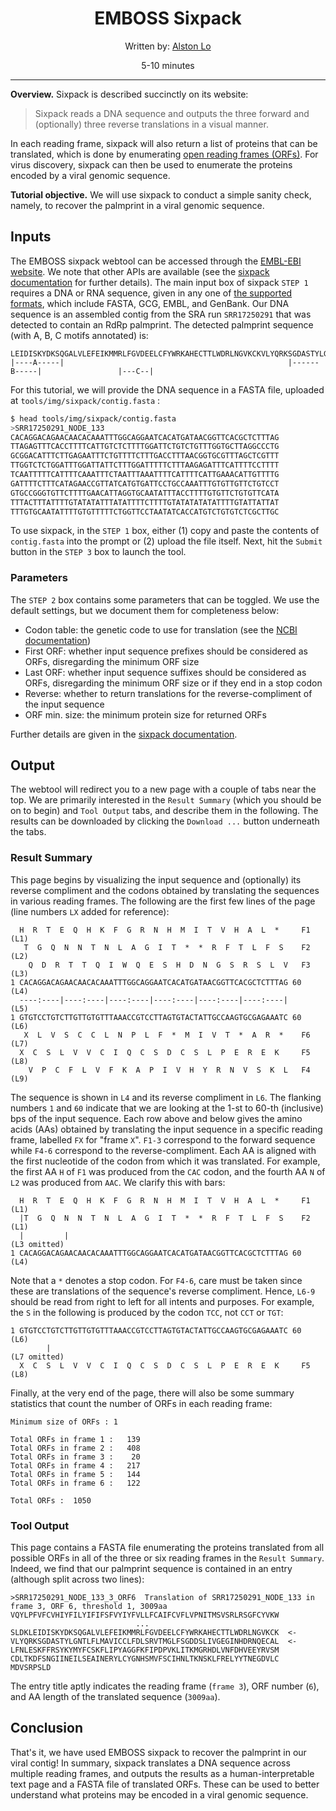 <div align="center">    

# EMBOSS Sixpack

Written by: [Alston Lo](https://alstonlo.github.io)

5-10 minutes

</div>

---


**Overview.** Sixpack is described succinctly on its website: 

> Sixpack reads a DNA sequence and outputs the three forward and (optionally) three reverse translations in a visual manner.

In each reading frame, sixpack will also return a list of proteins that can be translated, which is done by 
enumerating [open reading frames (ORFs)](https://en.wikipedia.org/wiki/Open_reading_frame). For virus discovery, 
sixpack can then be used to enumerate the proteins encoded by a viral genomic sequence.

**Tutorial objective.** We will use sixpack to conduct a simple sanity check, namely, to recover the palmprint in a viral genomic sequence.

## Inputs

The EMBOSS sixpack webtool can be accessed through the [EMBL-EBI website](https://www.ebi.ac.uk/Tools/st/emboss_sixpack/).
We note that other APIs are available (see the [sixpack documentation](https://www.ebi.ac.uk/seqdb/confluence/display/JDSAT/EMBOSS+sixpack+Help+And+Documentation) for further details).
The main input box of sixpack `STEP 1` requires a DNA or RNA sequence, 
given in any one of [the supported formats](https://www.ebi.ac.uk/seqdb/confluence/display/JDSAT/Sequence+Translation+%28ST%29+Input+examples), which include FASTA, GCG, EMBL, and GenBank.
Our DNA sequence is an assembled contig from the SRA run `SRR17250291` that was detected to contain an RdRp palmprint.
The detected palmprint sequence (with A, B, C motifs annotated) is: 

```
LEIDISKYDKSQGALVLEFEIKMMRLFGVDEELCFYWRKAHECTTLWDRLNGVKCKVLYQRKSGDASTYLGNTLFLMAVICCLFDLSRVTMGLFSGDDSLI
|----A-----|                                                  |------B-----|                 |---C--|
```

For this tutorial, we will provide the DNA sequence in a FASTA file, uploaded at `tools/img/sixpack/contig.fasta` : 

```bash 
$ head tools/img/sixpack/contig.fasta
>SRR17250291_NODE_133
CACAGGACAGAACAACACAAATTTGGCAGGAATCACATGATAACGGTTCACGCTCTTTAG
TTAGAGTTTCACCTTTTCATTGTCTCTTTTGGATTCTGTCTGTTTGGTGCTTAGGCCCTG
GCGGACATTTCTTGAGAATTTCTGTTTTCTTTGACCTTTAACGGTGCGTTTAGCTCGTTT
TTGGTCTCTGGATTTGGATTATTCTTTGGATTTTTCTTTAAGAGATTTCATTTTCCTTTT
TCAATTTTTCATTTTCAAATTTCTAATTTAAATTTTCATTTTCATTGAAACATTGTTTTG
GATTTTCTTTCATAGAACCGTTATCATGTGATTCCTGCCAAATTTGTGTTGTTCTGTCCT
GTGCCGGGTGTTCTTTTGAACATTAGGTGCAATATTTACCTTTTGTGTTCTGTGTTCATA
TTTACTTTATTTTGTATATATTTATATTTTCTTTTGTATATATATATTTTGTATTATTAT
TTTGTGCAATATTTTGTGTTTTTCTGGTTCCTAATATCACCATGTCTGTGTCTCGCTTGC
```

To use sixpack, in the `STEP 1` box, either (1) copy and paste the contents of `contig.fasta` into the prompt
or (2) upload the file itself. Next, hit the `Submit` button in the `STEP 3` box to launch the tool. 

### Parameters

The `STEP 2` box contains some parameters that can be toggled. We use the default settings, but 
we document them for completeness below:

- Codon table: the genetic code to use for translation (see the [NCBI documentation](https://www.ncbi.nlm.nih.gov/Taxonomy/Utils/wprintgc.cgi))
- First ORF: whether input sequence prefixes should be considered as ORFs, disregarding the minimum ORF size
- Last ORF: whether input sequence suffixes should be considered as ORFs, disregarding the minimum ORF size or if they end in a stop codon
- Reverse: whether to return translations for the reverse-compliment of the input sequence
- ORF min. size: the minimum protein size for returned ORFs

Further details are given in the [sixpack documentation](https://www.ebi.ac.uk/seqdb/confluence/display/JDSAT/EMBOSS+sixpack+Help+And+Documentation).

## Output

The webtool will redirect you to a new page with a couple of tabs near the top. 
We are primarily interested in the `Result Summary` (which you should be on to begin)
and `Tool Output` tabs, and describe them in the following. The results 
can be downloaded by clicking the `Download ...` button underneath the tabs. 

### Result Summary

This page begins by visualizing the input sequence and (optionally) its reverse compliment 
and the codons obtained by translating the sequences in various reading frames. The following 
are the first few lines of the page (line numbers `LX` added for reference):

```
  H  R  T  E  Q  H  K  F  G  R  N  H  M  I  T  V  H  A  L  *     F1   (L1)
   T  G  Q  N  N  T  N  L  A  G  I  T  *  *  R  F  T  L  F  S    F2   (L2)
    Q  D  R  T  T  Q  I  W  Q  E  S  H  D  N  G  S  R  S  L  V   F3   (L3)
1 CACAGGACAGAACAACACAAATTTGGCAGGAATCACATGATAACGGTTCACGCTCTTTAG 60     (L4)
  ----:----|----:----|----:----|----:----|----:----|----:----|        (L5)
1 GTGTCCTGTCTTGTTGTGTTTAAACCGTCCTTAGTGTACTATTGCCAAGTGCGAGAAATC 60     (L6)
   X  L  V  S  C  C  L  N  P  L  F  *  M  I  V  T  *  A  R  *    F6   (L7)
  X  C  S  L  V  V  C  I  Q  C  S  D  C  S  L  P  E  R  E  K     F5   (L8)
    V  P  C  F  L  V  F  K  A  P  I  V  H  Y  R  N  V  S  K  L   F4   (L9)
```

The sequence is shown in `L4` and its reverse compliment in `L6`. The flanking numbers `1` and `60` 
indicate that we are looking at the 1-st to 60-th (inclusive) bps of the input sequence. Each row
above and below gives the amino acids (AAs) obtained by translating the input sequence in a specific reading frame, 
labelled `FX` for "frame `X`".
`F1-3` correspond to the forward sequence while `F4-6` correspond to the reverse-compliment.
Each AA is aligned with the first nucleotide of the codon from which it was translated. For example, the
first AA `H` of `F1` was produced from the `CAC` codon, and the fourth AA `N` of `L2` was 
produced from `AAC`. We clarify this with bars: 

```
  H  R  T  E  Q  H  K  F  G  R  N  H  M  I  T  V  H  A  L  *     F1   (L1)
  |T  G  Q  N  N  T  N  L  A  G  I  T  *  *  R  F  T  L  F  S    F2   (L1)
  |         |                                                         (L3 omitted) 
1 CACAGGACAGAACAACACAAATTTGGCAGGAATCACATGATAACGGTTCACGCTCTTTAG 60     (L4)
```

Note that a `*` denotes a stop codon. For `F4-6`, care must be taken since these 
are translations of the sequence's reverse compliment. Hence, `L6-9` should be read from
right to left for all intents and purposes. For example, the `S` in the following is produced by the 
codon `TCC`, not `CCT` or `TGT`:

```
1 GTGTCCTGTCTTGTTGTGTTTAAACCGTCCTTAGTGTACTATTGCCAAGTGCGAGAAATC 60     (L6)
        |                                                             (L7 omitted)
  X  C  S  L  V  V  C  I  Q  C  S  D  C  S  L  P  E  R  E  K     F5   (L8)
```

Finally, at the very end of the page, there will also be some summary statistics that count
the number of ORFs in each reading frame:

```
Minimum size of ORFs : 1

Total ORFs in frame 1 :   139
Total ORFs in frame 2 :   408
Total ORFs in frame 3 :    20
Total ORFs in frame 4 :   217
Total ORFs in frame 5 :   144
Total ORFs in frame 6 :   122

Total ORFs :  1050
```


### Tool Output

This page contains a FASTA file enumerating the proteins translated from all possible ORFs in all 
of the three or six reading frames in the `Result Summary`. Indeed, we find that our palmprint sequence 
is contained in an entry (although split across two lines): 

```
>SRR17250291_NODE_133_3_ORF6  Translation of SRR17250291_NODE_133 in frame 3, ORF 6, threshold 1, 3009aa
VQYLPFVFCVHIYFILYIFIFSFVYIYFVLLFCAIFCVFLVPNITMSVSRLRSGFCYVKW
                            ...
SLDKLEIDISKYDKSQGALVLEFEIKMMRLFGVDEELCFYWRKAHECTTLWDRLNGVKCK  <-
VLYQRKSGDASTYLGNTLFLMAVICCLFDLSRVTMGLFSGDDSLIVGEGINHDRNQECAL  <-
LFNLESKFFRSYKYMYFCSKFLIPYAGGFKFIPDPVKLITKMGRHDLVNFDHVEEYRVSM
CDLTKDFSNGIINEILSEAINERYLCYGNHSMVFSCIHNLTKNSKLFRELYYTNEGDVLC
MDVSRPSLD
```

The entry title aptly indicates the reading frame (`frame 3`), ORF number (`6`), and AA length of the 
translated sequence (`3009aa`).


## Conclusion

That's it, we have used EMBOSS sixpack to recover the palmprint in our viral contig! In summary, sixpack 
translates a DNA sequence across multiple reading frames, and outputs the results as a human-interpretable 
text page and a FASTA file of translated ORFs. These can be used to better understand what proteins may
be encoded in a viral genomic sequence.

